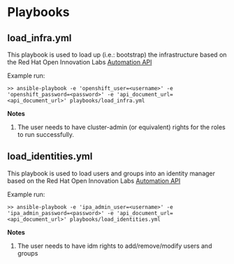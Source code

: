 # Playbooks

## load_infra.yml
This playbook is used to load up (i.e.: bootstrap) the infrastructure based on the Red Hat Open Innovation Labs [Automation API](https://github.com/rht-labs/api-design)

Example run:

```
>> ansible-playbook -e 'openshift_user=<username>' -e 'openshift_password=<password>' -e 'api_document_url=<api_document_url>' playbooks/load_infra.yml
```

**Notes**
 1. The user needs to have cluster-admin (or equivalent) rights for the roles to run successfully.

## load_identities.yml
This playbook is used to load users and groups into an identity manager based on the Red Hat Open Innovation Labs [Automation API](https://github.com/rht-labs/api-design)

Example run:

```
>> ansible-playbook -e 'ipa_admin_user=<username>' -e 'ipa_admin_password=<password>' -e 'api_document_url=<api_document_url>' playbooks/load_identities.yml
```


**Notes**
 1. The user needs to have idm rights to add/remove/modify users and groups


